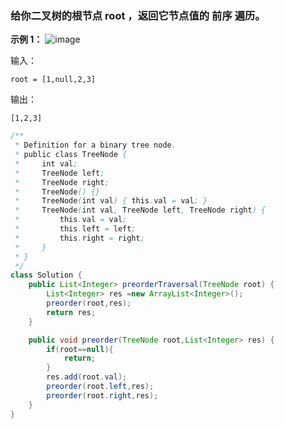 ### 给你二叉树的根节点 root ，返回它节点值的 前序 遍历。

**示例 1：**
![image](https://user-images.githubusercontent.com/62934005/118672554-ebd9f880-b82a-11eb-8fe2-319594b35a8e.png)

输入：
```
root = [1,null,2,3]
```
输出：
```
[1,2,3]
```


```Java
/**
 * Definition for a binary tree node.
 * public class TreeNode {
 *     int val;
 *     TreeNode left;
 *     TreeNode right;
 *     TreeNode() {}
 *     TreeNode(int val) { this.val = val; }
 *     TreeNode(int val, TreeNode left, TreeNode right) {
 *         this.val = val;
 *         this.left = left;
 *         this.right = right;
 *     }
 * }
 */
class Solution {
    public List<Integer> preorderTraversal(TreeNode root) {
        List<Integer> res =new ArrayList<Integer>();
        preorder(root,res);
        return res;
    }

    public void preorder(TreeNode root,List<Integer> res) {
        if(root==null){
            return;
        }
        res.add(root.val);
        preorder(root.left,res);
        preorder(root.right,res);
    }
}
```
